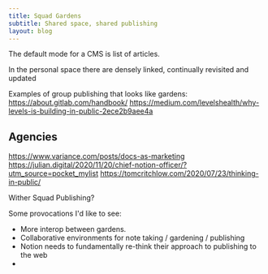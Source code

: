 ```yaml
---
title: Squad Gardens
subtitle: Shared space, shared publishing
layout: blog
---
```


The default mode for a CMS is list of articles.

In the personal space there are densely linked, continually revisited and updated

Examples of group publishing that looks like gardens:
https://about.gitlab.com/handbook/
https://medium.com/levelshealth/why-levels-is-building-in-public-2ece2b9aee4a


## Agencies

https://www.variance.com/posts/docs-as-marketing
https://julian.digital/2020/11/20/chief-notion-officer/?utm_source=pocket_mylist
https://tomcritchlow.com/2020/07/23/thinking-in-public/

Wither Squad Publishing?


Some provocations I'd like to see:

- More interop between gardens. 
- Collaborative environments for note taking / gardening / publishing
- Notion needs to fundamentally re-think their approach to publishing to the web
- 